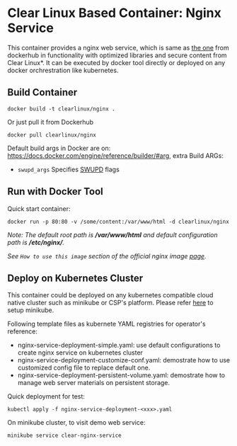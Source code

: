 # Clear Linux Based Container: Nginx Service

This container provides a nginx web service, which is same as [the one](https://hub.docker.com/_/nginx) from dockerhub in functionality with optimized libraries and secure content from Clear Linux*. It can be executed by docker tool directly or deployed on any docker orchrestration like kubernetes.

## Build Container
```
docker build -t clearlinux/nginx .
```
Or just pull it from Dockerhub

```
docker pull clearlinux/nginx
```
Default build args in Docker are on: https://docs.docker.com/engine/reference/builder/#arg, extra Build ARGs:

- ``swupd_args`` Specifies [SWUPD](https://github.com/clearlinux/swupd-client/blob/master/docs/swupd.1.rst#options) flags

## Run with Docker Tool
Quick start container:
```
docker run -p 80:80 -v /some/content:/var/www/html -d clearlinux/nginx
```
_Note: The default root path is **/var/www/html** and default configuration path is **/etc/nginx/**._

_See ``How to use this image`` section of the official nginx image [page](https://hub.docker.com/_/nginx)_.

## Deploy on Kubernetes Cluster
This container could be deployed on any kubernetes compatible cloud native cluster such as minikube or CSP's platform. Please refer [here](https://kubernetes.io/docs/setup/learning-environment/minikube/) to setup minikube.

Following template files as kubernete YAML registries for operator's reference:

* nginx-service-deployment-simple.yaml: use default configurations to create nginx service on kubernetes cluster
* nginx-service-deployment-customize-conf.yaml: demostrate how to use customized config file to replace default one.
* nginx-service-deployment-persistent-volume.yaml: demostrate how to manage web server materials on persistent storage.

Quick deployment for test:
```
kubectl apply -f nginx-service-deployment-<xxx>.yaml
```
On minikube cluster, to visit demo web service:
```
minikube service clear-nginx-service
```